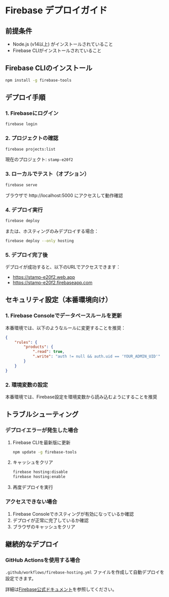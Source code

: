 # Firebase デプロイガイド

## 前提条件

- Node.js (v14以上) がインストールされていること
- Firebase CLIがインストールされていること

## Firebase CLIのインストール

```bash
npm install -g firebase-tools
```

## デプロイ手順

### 1. Firebaseにログイン

```bash
firebase login
```

### 2. プロジェクトの確認

```bash
firebase projects:list
```

現在のプロジェクト: `stamp-e20f2`

### 3. ローカルでテスト（オプション）

```bash
firebase serve
```

ブラウザで http://localhost:5000 にアクセスして動作確認

### 4. デプロイ実行

```bash
firebase deploy
```

または、ホスティングのみデプロイする場合：

```bash
firebase deploy --only hosting
```

### 5. デプロイ完了後

デプロイが成功すると、以下のURLでアクセスできます：

- https://stamp-e20f2.web.app
- https://stamp-e20f2.firebaseapp.com

## セキュリティ設定（本番環境向け）

### 1. Firebase Consoleでデータベースルールを更新

本番環境では、以下のようなルールに変更することを推奨：

```json
{
    "rules": {
        "products": {
            ".read": true,
            ".write": "auth != null && auth.uid == 'YOUR_ADMIN_UID'"
        }
    }
}
```

### 2. 環境変数の設定

本番環境では、Firebase設定を環境変数から読み込むようにすることを推奨

## トラブルシューティング

### デプロイエラーが発生した場合

1. Firebase CLIを最新版に更新

    ```bash
    npm update -g firebase-tools
    ```

2. キャッシュをクリア

    ```bash
    firebase hosting:disable
    firebase hosting:enable
    ```

3. 再度デプロイを実行

### アクセスできない場合

1. Firebase Consoleでホスティングが有効になっているか確認
2. デプロイが正常に完了しているか確認
3. ブラウザのキャッシュをクリア

## 継続的なデプロイ

### GitHub Actionsを使用する場合

`.github/workflows/firebase-hosting.yml` ファイルを作成して自動デプロイを設定できます。

詳細は[Firebase公式ドキュメント](https://firebase.google.com/docs/hosting/github-integration)を参照してください。
